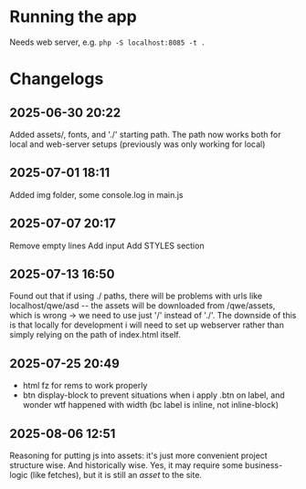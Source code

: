 # Running the app
Needs web server, e.g. `php -S localhost:8085 -t .`

# Changelogs
## 2025-06-30 20:22
Added assets/, fonts, and './' starting path. 
The path now works both for local and web-server setups (previously was only working for local)

## 2025-07-01 18:11
Added img folder, some console.log in main.js

## 2025-07-07 20:17
Remove empty lines
Add input
Add STYLES section

## 2025-07-13 16:50
Found out that if using ./ paths, there will be problems with urls like localhost/qwe/asd -- the assets will be downloaded from /qwe/assets, which is wrong -> we need to use just '/' instead of './'.
The downside of this is that locally for development i will need to set up webserver rather than simply relying on the path of index.html itself.

## 2025-07-25 20:49
- html fz for rems to work properly
- btn display-block to prevent situations when i apply .btn on label, and wonder wtf happened with width (bc label is inline, not inline-block)

## 2025-08-06 12:51
Reasoning for putting js into assets: it's just more convenient project structure wise. And historically wise.
Yes, it may require some business-logic (like fetches), but it is still
an *asset* to the site.